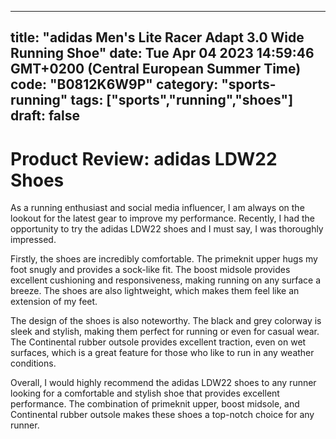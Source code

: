 
---
title: "adidas Men's Lite Racer Adapt 3.0 Wide Running Shoe" 
date: Tue Apr 04 2023 14:59:46 GMT+0200 (Central European Summer Time)
code: "B0812K6W9P"
category: "sports-running"
tags: ["sports","running","shoes"] 
draft: false
---
    
# Product Review: adidas LDW22 Shoes

As a running enthusiast and social media influencer, I am always on the lookout for the latest gear to improve my performance. Recently, I had the opportunity to try the adidas LDW22 shoes and I must say, I was thoroughly impressed.

Firstly, the shoes are incredibly comfortable. The primeknit upper hugs my foot snugly and provides a sock-like fit. The boost midsole provides excellent cushioning and responsiveness, making running on any surface a breeze. The shoes are also lightweight, which makes them feel like an extension of my feet.

The design of the shoes is also noteworthy. The black and grey colorway is sleek and stylish, making them perfect for running or even for casual wear. The Continental rubber outsole provides excellent traction, even on wet surfaces, which is a great feature for those who like to run in any weather conditions.

Overall, I would highly recommend the adidas LDW22 shoes to any runner looking for a comfortable and stylish shoe that provides excellent performance. The combination of primeknit upper, boost midsole, and Continental rubber outsole makes these shoes a top-notch choice for any runner.